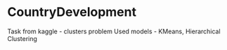 # CountryDevelopment
Task from kaggle - clusters problem
Used models - KMeans, Hierarchical Clustering
